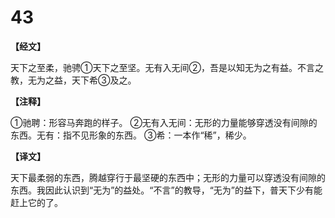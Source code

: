 # 43

**【经文】**

天下之至柔，驰骋①天下之至坚。无有入无间②，吾是以知无为之有益。不言之教，无为之益，天下希③及之。

**【注释】**

①驰聘：形容马奔跑的样子。
②无有入无间：无形的力量能够穿透没有间隙的东西。无有：指不见形象的东西。
③希：一本作“稀”，稀少。

**【译文】**

天下最柔弱的东西，腾越穿行于最坚硬的东西中；无形的力量可以穿透没有间隙的东西。我因此认识到“无为”的益处。“不言”的教导，“无为”的益下，普天下少有能赶上它的了。
